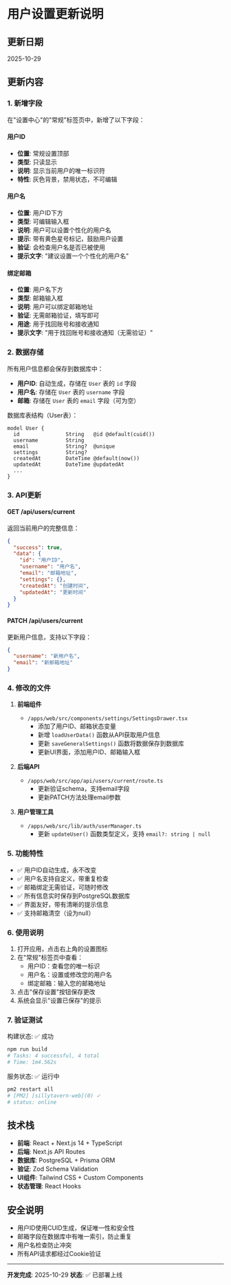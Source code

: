 # 用户设置更新说明

## 更新日期
2025-10-29

## 更新内容

### 1. 新增字段

在"设置中心"的"常规"标签页中，新增了以下字段：

#### 用户ID
- **位置**: 常规设置顶部
- **类型**: 只读显示
- **说明**: 显示当前用户的唯一标识符
- **特性**: 灰色背景，禁用状态，不可编辑

#### 用户名
- **位置**: 用户ID下方
- **类型**: 可编辑输入框
- **说明**: 用户可以设置个性化的用户名
- **提示**: 带有黄色星号标记，鼓励用户设置
- **验证**: 会检查用户名是否已被使用
- **提示文字**: "建议设置一个个性化的用户名"

#### 绑定邮箱
- **位置**: 用户名下方
- **类型**: 邮箱输入框
- **说明**: 用户可以绑定邮箱地址
- **验证**: 无需邮箱验证，填写即可
- **用途**: 用于找回账号和接收通知
- **提示文字**: "用于找回账号和接收通知（无需验证）"

### 2. 数据存储

所有用户信息都会保存到数据库中：

- **用户ID**: 自动生成，存储在 `User` 表的 `id` 字段
- **用户名**: 存储在 `User` 表的 `username` 字段
- **邮箱**: 存储在 `User` 表的 `email` 字段（可为空）

数据库表结构（User表）：
```prisma
model User {
  id               String   @id @default(cuid())
  username         String
  email            String?  @unique
  settings         String?
  createdAt        DateTime @default(now())
  updatedAt        DateTime @updatedAt
  ...
}
```

### 3. API更新

#### GET /api/users/current
返回当前用户的完整信息：
```json
{
  "success": true,
  "data": {
    "id": "用户ID",
    "username": "用户名",
    "email": "邮箱地址",
    "settings": {},
    "createdAt": "创建时间",
    "updatedAt": "更新时间"
  }
}
```

#### PATCH /api/users/current
更新用户信息，支持以下字段：
```json
{
  "username": "新用户名",
  "email": "新邮箱地址"
}
```

### 4. 修改的文件

1. **前端组件**
   - `/apps/web/src/components/settings/SettingsDrawer.tsx`
     - 添加了用户ID、邮箱状态变量
     - 新增 `loadUserData()` 函数从API获取用户信息
     - 更新 `saveGeneralSettings()` 函数将数据保存到数据库
     - 更新UI界面，添加用户ID、邮箱输入框

2. **后端API**
   - `/apps/web/src/app/api/users/current/route.ts`
     - 更新验证schema，支持email字段
     - 更新PATCH方法处理email参数

3. **用户管理工具**
   - `/apps/web/src/lib/auth/userManager.ts`
     - 更新 `updateUser()` 函数类型定义，支持 `email?: string | null`

### 5. 功能特性

- ✅ 用户ID自动生成，永不改变
- ✅ 用户名支持自定义，带重复检查
- ✅ 邮箱绑定无需验证，可随时修改
- ✅ 所有信息实时保存到PostgreSQL数据库
- ✅ 界面友好，带有清晰的提示信息
- ✅ 支持邮箱清空（设为null）

### 6. 使用说明

1. 打开应用，点击右上角的设置图标
2. 在"常规"标签页中查看：
   - 用户ID：查看您的唯一标识
   - 用户名：设置或修改您的用户名
   - 绑定邮箱：输入您的邮箱地址
3. 点击"保存设置"按钮保存更改
4. 系统会显示"设置已保存"的提示

### 7. 验证测试

构建状态: ✅ 成功
```bash
npm run build
# Tasks: 4 successful, 4 total
# Time: 1m4.562s
```

服务状态: ✅ 运行中
```bash
pm2 restart all
# [PM2] [sillytavern-web](0) ✓
# status: online
```

## 技术栈

- **前端**: React + Next.js 14 + TypeScript
- **后端**: Next.js API Routes
- **数据库**: PostgreSQL + Prisma ORM
- **验证**: Zod Schema Validation
- **UI组件**: Tailwind CSS + Custom Components
- **状态管理**: React Hooks

## 安全说明

- 用户ID使用CUID生成，保证唯一性和安全性
- 邮箱字段在数据库中有唯一索引，防止重复
- 用户名检查防止冲突
- 所有API请求都经过Cookie验证

---

**开发完成**: 2025-10-29
**状态**: ✅ 已部署上线

